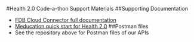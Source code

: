 #Health 2.0 Code-a-thon Support Materials
##Supporting Documentation
* [FDB Cloud Connector full documentation](http://docs.fdbhealth.com/display/CCDOCUS/FDB+Cloud+Connector+Reference+Home)
* [Meducation quick start for Health 2.0](https://docs.google.com/document/d/11Dya3lBNPNONhHWo5N8v2WiznPrWDPbsZk8fg5Z1Vr8/edit?usp=sharing)
##Postman files
* See the repository above for Postman files of our APIs
